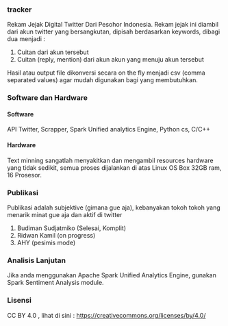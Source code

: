 ### tracker
Rekam Jejak Digital Twitter Dari Pesohor Indonesia.
Rekam jejak ini diambil dari akun twitter yang bersangkutan, dipisah berdasarkan keywords, dibagi dua menjadi :
1. Cuitan dari akun tersebut
2. Cuitan (reply, mention) dari akun akun yang menuju akun tersebut

Hasil atau output file dikonversi secara on the fly menjadi csv (comma separated values) agar mudah digunakan bagi yang membutuhkan.

### Software dan Hardware
#### Software
API Twitter, Scrapper, Spark Unified analytics Engine, Python cs, C/C++

#### Hardware
Text minning sangatlah menyakitkan dan mengambil resources hardware yang tidak sedikit, semua proses dijalankan di atas Linux OS Box 32GB ram,  16 Prosesor.

### Publikasi
Publikasi adalah subjektive (gimana gue aja), kebanyakan tokoh tokoh yang menarik minat gue aja dan aktif di twitter

1. Budiman Sudjatmiko (Selesai, Komplit)
2. Ridwan Kamil (on progress)
3. AHY (pesimis mode)

### Analisis Lanjutan
Jika anda menggunakan Apache Spark Unified Analytics Engine, gunakan Spark Sentiment Analysis module.

### Lisensi
CC BY 4.0 , lihat di sini : 
https://creativecommons.org/licenses/by/4.0/
